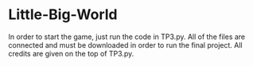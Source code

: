 # Little-Big-World
In order to start the game, just run the code in TP3.py. 
All of the files are connected and must be downloaded in order to run the final project. 
All credits are given on the top of TP3.py.
